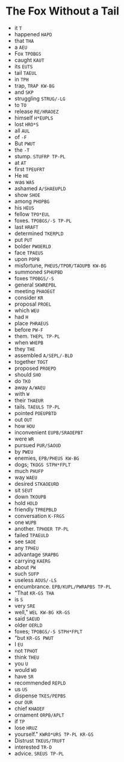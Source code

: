 # The Fox Without a Tail

* it `T`
* happened `HAPD`
* that `THA`
* a `AEU`
* Fox `TPOBGS`
* caught `KAUT`
* its `EUTS`
* tail `TAEUL`
* in `TPH`
* trap, `TRAP KW-BG`
* and `SKP`
* struggling `STRUG/-LG`
* to `TO`
* release `RE/HRAOEZ`
* himself `H*EUPLS`
* lost `HRO*S`
* all `AUL`
* of `-F`
* But `PWUT`
* the `-T`
* stump. `STUFRP TP-PL`
* at `AT`
* first `TPEUFRT`
* He `HE`
* was `WAS`
* ashamed `A/SHAEUPLD`
* show `SHOE`
* among `PHOPBG`
* his `HEUS`
* fellow `TPO*EUL`
* foxes. `TPOBGS/-S TP-PL`
* last `HRAFT`
* determined `TKERPLD`
* put `PUT`
* bolder `PWOERLD`
* face `TPAEUS`
* upon `POPB`
* misfortune, `PHEUS/TPOR/TAOUPB KW-BG`
* summoned `SPHUPBD`
* foxes `TPOBGS/-S`
* general `SKWREPBL`
* meeting `PHAOEGT`
* consider `KR`
* proposal `PROEL`
* which `WEU`
* had `H`
* place `PHRAEUS`
* before `PW-F`
* them. `THEPL TP-PL`
* when `WHEPB`
* they `THE`
* assembled `A/SEPL/-BLD`
* together `TOGT`
* proposed `PROEPD`
* should `SHO`
* do `TKO`
* away `A/WAEU`
* with `W`
* their `THAEUR`
* tails. `TAEULS TP-PL`
* pointed `POEUPBTD`
* out `OUT`
* how `HOU`
* inconvenient `EUPB/SRAOEPBT`
* were `WR`
* pursued `PUR/SAOUD`
* by `PWEU`
* enemies, `EPB/PHEUS KW-BG`
* dogs; `TKOGS STPH*FPLT`
* much `PHUFP`
* way `WAEU`
* desired `STKAOEURD`
* sit `SEUT`
* down `TKOUPB`
* hold `HOLD`
* friendly `TPREPBLD`
* conversation `K-FRGS`
* one `WUPB`
* another. `TPHOER TP-PL`
* failed `TPAEULD`
* see `SAOE`
* any `TPHEU`
* advantage `SRAPBG`
* carrying `KAERG`
* about `PW`
* such `SUFP`
* useless `AOUS/-LS`
* encumbrance. `EPB/KUPL/PWRAPBS TP-PL`
* "That `KR-GS THA`
* is `S`
* very `SRE`
* well," `WEL KW-BG KR-GS`
* said `SAEUD`
* older `OERLD`
* foxes; `TPOBGS/-S STPH*FPLT`
* "but `KR-GS PWUT`
* I `EU`
* not `TPHOT`
* think `THEU`
* you `U`
* would `WO`
* have `SR`
* recommended `REPLD`
* us `US`
* dispense `TKES/PEPBS`
* our `OUR`
* chief `KHAOEF`
* ornament `ORPB/APLT`
* if `TP`
* lose `HRUZ`
* yourself." `KWRO*URS TP-PL KR-GS`
* Distrust `TKEUS/TRUFT`
* interested `TR-D`
* advice. `SREUS TP-PL`
